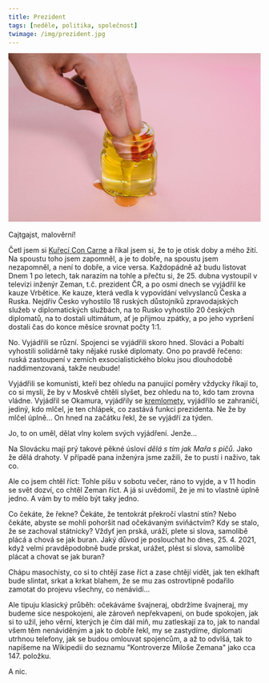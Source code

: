 ```yaml
---
title: Prezident
tags: [neděle, politika, společnost]
twimage: /img/prezident.jpg
---
```


![cover](/img/prezident.jpg)

Cajtgajst, malověrní!

Četl jsem si [Kuřecí Con Carne](https://kcc.misantrop.info/) a říkal jsem si, že to je otisk doby a mého žití. Na spoustu toho jsem zapomněl, a je to dobře, na spoustu jsem nezapomněl, a není to dobře, a vice versa. Každopádně až budu listovat Dnem 1 po letech, tak narazím na tohle a přečtu si, že 25. dubna vystoupil v televizi inženýr Zeman, t.č. prezident ČR, a po osmi dnech se vyjádřil ke kauze Vrbětice. Ke kauze, která vedla k vypovídání velvyslanců Česka a Ruska. Nejdřív Česko vyhostilo 18 ruských důstojníků zpravodajských služeb v diplomatických službách, na to Rusko vyhostilo 20 českých diplomatů, na to dostali ultimátum, ať je přijmou zpátky, a po jeho vypršení dostali čas do konce měsíce srovnat počty 1:1.

No. Vyjádřili se různí. Spojenci se vyjádřili skoro hned. Slováci a Pobaltí vyhostili solidárně taky nějaké ruské diplomaty. Ono po pravdě řečeno: ruská zastoupení v zemích exsocialistického bloku jsou dlouhodobě naddimenzovaná, takže neubude!

Vyjádřili se komunisti, kteří bez ohledu na panující poměry vždycky říkají to, co si myslí, že by v Moskvě chtěli slyšet, bez ohledu na to, kdo tam zrovna vládne. Vyjádřil se Okamura, vyjádřily se [kremlomety](https://www.info.cz/nazory/ceske-rusofilstvi-v-kostce-poznate-sve-oblibene-kremlomety), vyjádřilo se zahraničí, jediný, kdo mlčel, je ten chlápek, co zastává funkci prezidenta. Ne že by mlčel úplně... On hned na začátku řekl, že se vyjádří za týden.

Jo, to on uměl, dělat vlny kolem svých vyjádření. Jenže...

Na Slovácku mají prý takové pěkné úsloví _dělá s tím jak Mařa s pičů_. Jako že dělá drahoty. V případě pana inženýra jsme zažili, že to pustí i naživo, tak co.

Ale co jsem chtěl říct: Tohle píšu v sobotu večer, ráno to vyjde, a v 11 hodin se svět dozví, co chtěl Zeman říct. A já si uvědomil, že je mi to vlastně úplně jedno. A vám by to mělo být taky jedno.

Co čekáte, že řekne? Čekáte, že tentokrát překročí vlastní stín? Nebo čekáte, abyste se mohli pohoršit nad očekávaným sviňáctvím? Kdy se stalo, že se zachoval státnicky? Vždyť jen prská, uráží, plete si slova, samolibě plácá a chová se jak buran. Jaký důvod je poslouchat ho dnes, 25. 4. 2021, když velmi pravděpodobně bude prskat, urážet, plést si slova, samolibě plácat a chovat se jak buran?

Chápu masochisty, co si to chtějí zase říct a zase chtějí vidět, jak ten eklhaft bude slintat, srkat a krkat blahem, že se mu zas ostrovtipně podařilo zamotat do projevu všechny, co nenávidí... 

Ale tipuju klasický průběh: očekáváme švajneraj, obdržíme švajneraj, my budeme sice nespokojeni, ale zároveň nepřekvapeni, on bude spokojen, jak si to užil, jeho věrní, kterých je čím dál míň, mu zatleskají za to, jak to nandal všem těm nenáviděným a jak to dobře řekl, my se zastydíme, diplomati utrhnou telefony, jak se budou omlouvat spojencům, a až to odvlšá, tak to napíšeme na Wikipedii do seznamu "Kontroverze Miloše Zemana" jako cca 147. položku. 

A nic.